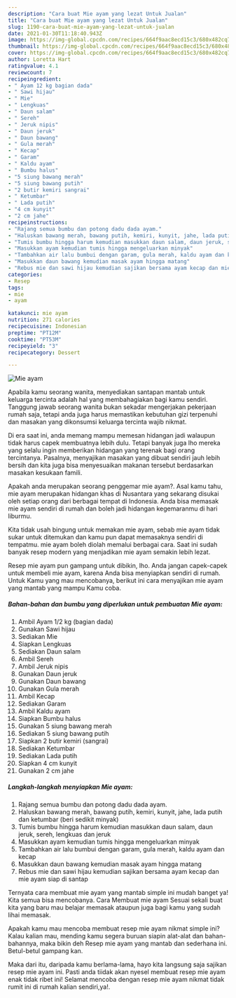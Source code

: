 ```yaml
---
description: "Cara buat Mie ayam yang lezat Untuk Jualan"
title: "Cara buat Mie ayam yang lezat Untuk Jualan"
slug: 1190-cara-buat-mie-ayam-yang-lezat-untuk-jualan
date: 2021-01-30T11:18:40.943Z
image: https://img-global.cpcdn.com/recipes/664f9aac8ecd15c3/680x482cq70/mie-ayam-foto-resep-utama.jpg
thumbnail: https://img-global.cpcdn.com/recipes/664f9aac8ecd15c3/680x482cq70/mie-ayam-foto-resep-utama.jpg
cover: https://img-global.cpcdn.com/recipes/664f9aac8ecd15c3/680x482cq70/mie-ayam-foto-resep-utama.jpg
author: Loretta Hart
ratingvalue: 4.1
reviewcount: 7
recipeingredient:
- " Ayam 12 kg bagian dada"
- " Sawi hijau"
- " Mie"
- " Lengkuas"
- " Daun salam"
- " Sereh"
- " Jeruk nipis"
- " Daun jeruk"
- " Daun bawang"
- " Gula merah"
- " Kecap"
- " Garam"
- " Kaldu ayam"
- " Bumbu halus"
- "5 siung bawang merah"
- "5 siung bawang putih"
- "2 butir kemiri sangrai"
- " Ketumbar"
- " Lada putih"
- "4 cm kunyit"
- "2 cm jahe"
recipeinstructions:
- "Rajang semua bumbu dan potong dadu dada ayam."
- "Haluskan bawang merah, bawang putih, kemiri, kunyit, jahe, lada putih dan ketumbar (beri sedikit minyak)"
- "Tumis bumbu hingga harum kemudian masukkan daun salam, daun jeruk, sereh, lengkuas dan jeruk"
- "Masukkan ayam kemudian tumis hingga mengeluarkan minyak"
- "Tambahkan air lalu bumbui dengan garam, gula merah, kaldu ayam dan kecap"
- "Masukkan daun bawang kemudian masak ayam hingga matang"
- "Rebus mie dan sawi hijau kemudian sajikan bersama ayam kecap dan mie ayam siap di santap"
categories:
- Resep
tags:
- mie
- ayam

katakunci: mie ayam 
nutrition: 271 calories
recipecuisine: Indonesian
preptime: "PT12M"
cooktime: "PT53M"
recipeyield: "3"
recipecategory: Dessert

---
```



![Mie ayam](https://img-global.cpcdn.com/recipes/664f9aac8ecd15c3/680x482cq70/mie-ayam-foto-resep-utama.jpg)

Apabila kamu seorang wanita, menyediakan santapan mantab untuk keluarga tercinta adalah hal yang membahagiakan bagi kamu sendiri. Tanggung jawab seorang  wanita bukan sekadar mengerjakan pekerjaan rumah saja, tetapi anda juga harus memastikan kebutuhan gizi terpenuhi dan masakan yang dikonsumsi keluarga tercinta wajib nikmat.

Di era  saat ini, anda memang mampu memesan hidangan jadi walaupun tidak harus capek membuatnya lebih dulu. Tetapi banyak juga lho mereka yang selalu ingin memberikan hidangan yang terenak bagi orang tercintanya. Pasalnya, menyajikan masakan yang dibuat sendiri jauh lebih bersih dan kita juga bisa menyesuaikan makanan tersebut berdasarkan masakan kesukaan famili. 



Apakah anda merupakan seorang penggemar mie ayam?. Asal kamu tahu, mie ayam merupakan hidangan khas di Nusantara yang sekarang disukai oleh setiap orang dari berbagai tempat di Indonesia. Anda bisa memasak mie ayam sendiri di rumah dan boleh jadi hidangan kegemaranmu di hari liburmu.

Kita tidak usah bingung untuk memakan mie ayam, sebab mie ayam tidak sukar untuk ditemukan dan kamu pun dapat memasaknya sendiri di tempatmu. mie ayam boleh diolah memalui berbagai cara. Saat ini sudah banyak resep modern yang menjadikan mie ayam semakin lebih lezat.

Resep mie ayam pun gampang untuk dibikin, lho. Anda jangan capek-capek untuk membeli mie ayam, karena Anda bisa menyiapkan sendiri di rumah. Untuk Kamu yang mau mencobanya, berikut ini cara menyajikan mie ayam yang mantab yang mampu Kamu coba.

<!--inarticleads1-->

##### Bahan-bahan dan bumbu yang diperlukan untuk pembuatan Mie ayam:

1. Ambil  Ayam 1/2 kg (bagian dada)
1. Gunakan  Sawi hijau
1. Sediakan  Mie
1. Siapkan  Lengkuas
1. Sediakan  Daun salam
1. Ambil  Sereh
1. Ambil  Jeruk nipis
1. Gunakan  Daun jeruk
1. Gunakan  Daun bawang
1. Gunakan  Gula merah
1. Ambil  Kecap
1. Sediakan  Garam
1. Ambil  Kaldu ayam
1. Siapkan  Bumbu halus
1. Gunakan 5 siung bawang merah
1. Sediakan 5 siung bawang putih
1. Siapkan 2 butir kemiri (sangrai)
1. Sediakan  Ketumbar
1. Sediakan  Lada putih
1. Siapkan 4 cm kunyit
1. Gunakan 2 cm jahe




<!--inarticleads2-->

##### Langkah-langkah menyiapkan Mie ayam:

1. Rajang semua bumbu dan potong dadu dada ayam.
1. Haluskan bawang merah, bawang putih, kemiri, kunyit, jahe, lada putih dan ketumbar (beri sedikit minyak)
1. Tumis bumbu hingga harum kemudian masukkan daun salam, daun jeruk, sereh, lengkuas dan jeruk
1. Masukkan ayam kemudian tumis hingga mengeluarkan minyak
1. Tambahkan air lalu bumbui dengan garam, gula merah, kaldu ayam dan kecap
1. Masukkan daun bawang kemudian masak ayam hingga matang
1. Rebus mie dan sawi hijau kemudian sajikan bersama ayam kecap dan mie ayam siap di santap




Ternyata cara membuat mie ayam yang mantab simple ini mudah banget ya! Kita semua bisa mencobanya. Cara Membuat mie ayam Sesuai sekali buat kita yang baru mau belajar memasak ataupun juga bagi kamu yang sudah lihai memasak.

Apakah kamu mau mencoba membuat resep mie ayam nikmat simple ini? Kalau kalian mau, mending kamu segera buruan siapin alat-alat dan bahan-bahannya, maka bikin deh Resep mie ayam yang mantab dan sederhana ini. Betul-betul gampang kan. 

Maka dari itu, daripada kamu berlama-lama, hayo kita langsung saja sajikan resep mie ayam ini. Pasti anda tiidak akan nyesel membuat resep mie ayam enak tidak ribet ini! Selamat mencoba dengan resep mie ayam nikmat tidak rumit ini di rumah kalian sendiri,ya!.

